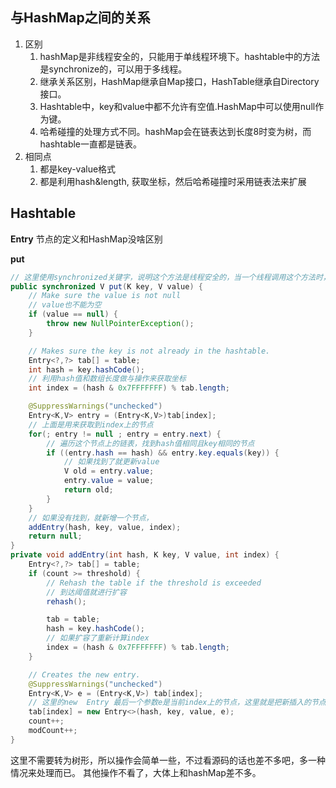 ## 与HashMap之间的关系
1. 区别
   1. hashMap是非线程安全的，只能用于单线程环境下。hashtable中的方法是synchronize的，可以用于多线程。
   2. 继承关系区别，HashMap继承自Map接口，HashTable继承自Directory接口。
   3. Hashtable中，key和value中都不允许有空值.HashMap中可以使用null作为键。
   4. 哈希碰撞的处理方式不同。hashMap会在链表达到长度8时变为树，而hashtable一直都是链表。
2. 相同点
   1. 都是key-value格式
   2. 都是利用hash&length, 获取坐标，然后哈希碰撞时采用链表法来扩展

## Hashtable
**Entry**
节点的定义和HashMap没啥区别

**put**
```java
// 这里使用synchronized关键字，说明这个方法是线程安全的，当一个线程调用这个方法时，其他方法都进行阻塞
public synchronized V put(K key, V value) {
    // Make sure the value is not null
    // value也不能为空
    if (value == null) {
        throw new NullPointerException();
    }

    // Makes sure the key is not already in the hashtable.
    Entry<?,?> tab[] = table;
    int hash = key.hashCode();
    // 利用hash值和数组长度做与操作来获取坐标
    int index = (hash & 0x7FFFFFFF) % tab.length;

    @SuppressWarnings("unchecked")
    Entry<K,V> entry = (Entry<K,V>)tab[index];
    // 上面是用来获取到index上的节点
    for(; entry != null ; entry = entry.next) {
        // 遍历这个节点上的链表，找到hash值相同且key相同的节点
        if ((entry.hash == hash) && entry.key.equals(key)) {
            // 如果找到了就更新value
            V old = entry.value;
            entry.value = value;
            return old;
        }
    }
    // 如果没有找到，就新增一个节点，
    addEntry(hash, key, value, index);
    return null;
}
private void addEntry(int hash, K key, V value, int index) {
    Entry<?,?> tab[] = table;
    if (count >= threshold) {
        // Rehash the table if the threshold is exceeded
        // 到达阈值就进行扩容
        rehash();

        tab = table;
        hash = key.hashCode();
        // 如果扩容了重新计算index
        index = (hash & 0x7FFFFFFF) % tab.length;
    }

    // Creates the new entry.
    @SuppressWarnings("unchecked")
    Entry<K,V> e = (Entry<K,V>) tab[index];
    // 这里的new  Entry 最后一个参数e是当前index上的节点，这里就是把新插入的节点放在队首，也算是加入链表了。
    tab[index] = new Entry<>(hash, key, value, e);
    count++;
    modCount++;
}
```
这里不需要转为树形，所以操作会简单一些，不过看源码的话也差不多吧，多一种情况来处理而已。
其他操作不看了，大体上和hashMap差不多。
